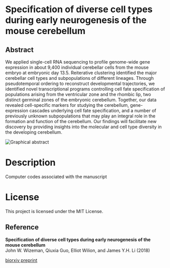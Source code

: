 # Specification of diverse cell types during early neurogenesis of the mouse cerebellum

## Abstract
We applied single-cell RNA sequencing to profile genome-wide gene expression in about 9,400 individual cerebellar cells from the mouse embryo at embryonic day 13.5. Reiterative clustering identified the major cerebellar cell types and subpopulations of different lineages. Through pseudotemporal ordering to reconstruct developmental trajectories, we identified novel transcriptional programs controlling cell fate specification of populations arising from the ventricular zone and the rhombic lip, two distinct germinal zones of the embryonic cerebellum. Together, our data revealed cell-specific markers for studying the cerebellum, gene-expression cascades underlying cell fate specification, and a number of previously unknown subpopulations that may play an integral role in the formation and function of the cerebellum. Our findings will facilitate new discovery by providing insights into the molecular and cell type diversity in the developing cerebellum. 

![Graphical abstract](https://github.com/JLiLab/Cerebellum/images/cellType.png)

# Description
Computer codes associated with the manuscript

# License
This project is licensed under the MIT License.

## Reference
**Specification of diverse cell types during early neurogenesis of the mouse cerebellum**  
John W. Wizeman, Qiuxia Guo, Elliot Wilion, and James Y.H. Li (2018)

[biorxiv preprint](https://www.biorxiv.org/content/early/2018/10/11/440818)

